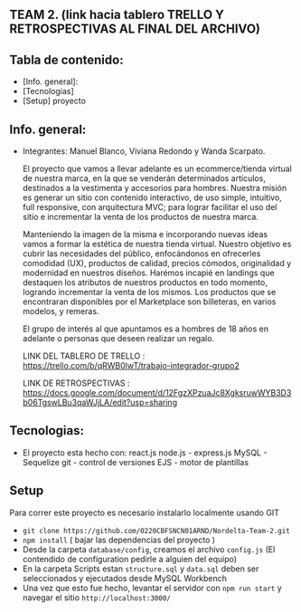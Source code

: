 ## TEAM 2. (link hacia tablero TRELLO Y RETROSPECTIVAS AL FINAL DEL ARCHIVO)

## Tabla de contenido:

* [Info. general]:
* [Tecnologias]
* [Setup] proyecto


## Info. general:
* Integrantes: Manuel Blanco, Viviana Redondo y Wanda Scarpato.

	El proyecto que vamos a llevar adelante es un ecommerce/tienda virtual de nuestra marca, en la que se venderán determinados artículos, destinados a la vestimenta y accesorios para hombres.
	Nuestra misión es generar un sitio con contenido interactivo, de uso simple, intuitivo, full responsive, con arquitectura MVC; para lograr facilitar el uso del sitio e incrementar la venta de los productos de nuestra marca.

	Manteniendo la imagen de la misma e incorporando nuevas ideas vamos a formar la estética de nuestra tienda virtual.
	Nuestro objetivo es cubrir las necesidades del público, enfocándonos en ofrecerles comodidad (UX), productos de calidad, precios cómodos, originalidad y modernidad en nuestros diseños. Harémos incapié en landings que destaquen los atributos de nuestros productos en todo momento, logrando incrementar la venta de los mismos.
	Los productos que se encontraran disponibles por el Marketplace son billeteras, en varios modelos, y remeras. 

	El grupo de interés al que apuntamos es a hombres de 18 años en adelante o personas que deseen realizar un regalo.

	LINK DEL TABLERO DE TRELLO :
	https://trello.com/b/qRWB0lwT/trabajo-integrador-grupo2

	LINK DE RETROSPECTIVAS :
	https://docs.google.com/document/d/12FgzXPzuaJc8XgksruwWYB3D3b06TgswLBu3qaWJjLA/edit?usp=sharing

## Tecnologias:
* El proyecto esta hecho con:
	react.js
	node.js - express.js
	MySQL - Sequelize
	git - control de versiones
	EJS - motor de plantillas

## Setup
Para correr este proyecto es necesario instalarlo localmente usando GIT
- `git clone https://github.com/0220CBFSNCN01ARND/Nordelta-Team-2.git` 
- `npm install` ( bajar las dependencias del proyecto )
- Desde la carpeta `database/config`, creamos el archivo `config.js` (El contendido de configuration pedirle a alguien del equipo)
- En la carpeta Scripts estan `structure.sql` y `data.sql` deben ser seleccionados y ejecutados desde MySQL Workbench 
- Una vez que esto fue hecho, levantar el servidor con `npm run start` y navegar el sitio `http://localhost:3000/`
